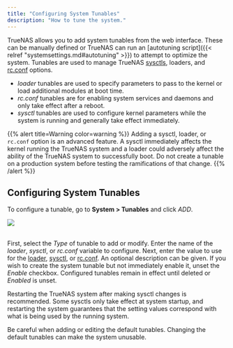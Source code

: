 ```yaml
---
title: "Configuring System Tunables"
description: "How to tune the system."
---
```


TrueNAS allows you to add system tunables from the web interface.
These can be manually defined or TrueNAS can run an [autotuning script]({{< relref "systemsettings.md#autotuning" >}}) to attempt to optimize the system.
Tunables are used to manage TrueNAS [sysctls](https://www.freebsd.org/cgi/man.cgi?query=sysctl), loaders, and [rc.conf](https://www.freebsd.org/cgi/man.cgi?query=rc.conf) options.

* *loader* tunables are used to specify parameters to pass to the kernel or load additional modules at boot time.
* *rc.conf* tunables are for enabling system services and daemons and only take effect after a reboot.
* *sysctl* tunables are used to configure kernel parameters while the system is running and generally take effect immediately.

{{% alert title=Warning color=warning %}}
Adding a sysctl, loader, or `rc.conf` option is an advanced feature.
A sysctl immediately affects the kernel running the TrueNAS system and a loader could adversely affect the ability of the TrueNAS system to successfully boot.
Do not create a tunable on a production system before testing the ramifications of that change.
{{% /alert %}}

## Configuring System Tunables

To configure a tunable, go to **System > Tunables** and click *ADD*.

<img src="/images/SystemTunablesAdd.png">
<br><br>

First, select the *Type* of tunable to add or modify.
Enter the name of the *loader*, *sysctl*, or *rc.conf* variable to configure.
Next, enter the value to use for the [loader](https://www.freebsd.org/doc/en_US.ISO8859-1/books/handbook/boot-introduction.html#boot-loader-commands), [sysctl](https://www.freebsd.org/doc/en_US.ISO8859-1/books/handbook/configtuning-sysctl.html), or [rc.conf](https://www.freebsd.org/doc/en_US.ISO8859-1/books/handbook/config-tuning.html).
An optional description can be given.
If you wish to create the system tunable but not immediately enable it, unset the *Enable* checkbox.
Configured tunables remain in effect until deleted or *Enabled* is unset.

Restarting the TrueNAS system after making sysctl changes is recommended.
Some sysctls only take effect at system startup, and restarting the system guarantees that the setting values correspond with what is being used by the running system.

Be careful when adding or editing the default tunables.
Changing the default tunables can make the system unusable.
